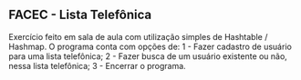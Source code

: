 ## FACEC - Lista Telefônica


Exercício feito em sala de aula com utilização simples de Hashtable / Hashmap.
O programa conta com opções de:
  1 - Fazer cadastro de usuário para uma lista telefônica;
  2 - Fazer busca de um usuário existente ou não, nessa lista telefônica;
  3 - Encerrar o programa.